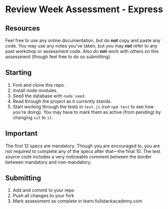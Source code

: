 # Review Week Assessment - Express

## Resources

Feel free to use any online documentation, but do **not** copy and paste any code. You may use any notes you've taken, but you may **not** refer to any past workshop or assessment code. Also do **not** work with others on this assessment (though feel free to do so submitting).

## Starting

1. Fork and clone this repo.
2. Install node modules.
3. Seed the database with `node seed`.
4. Read through the project as it currently stands.
5. Start working through the tests in `test.js` (run `npm test` to see how you're doing). You may have to mark them as active (from pending) by changing `xit` to `it`.

## Important

The first 12 specs are mandatory. Though you are encouraged to, you are not required to complete any of the specs after that—the final 10. The test source code includes a very noticeable comment between the border between mandatory and non-mandatory.

## Submitting

1. Add and commit to your repo
2. Push all changes to your fork
3. Mark assessment as complete in learn.fullstackacademy.com